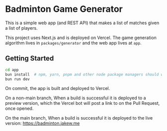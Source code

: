 # Badminton Game Generator

This is a simple web app (and REST API) that makes a list of matches given a list of players.

This project uses Next.js and is deployed on Vercel. The game generation algorithm lives in `packages/generator` and the web app lives at `app`.

## Getting Started

```bash
cd app
bun install  # npm, yarn, pnpm and other node package managers should work too
bun run dev
```

On commit, the app is built and deployed to Vercel.

On a non-main branch, When a build is successful it is deployed to a preview version, which the Vercel bot will post a link to on the Pull Request, once opened.

On the main branch, When a build is successful it is deployed to the live version: https://badminton.jakew.me
